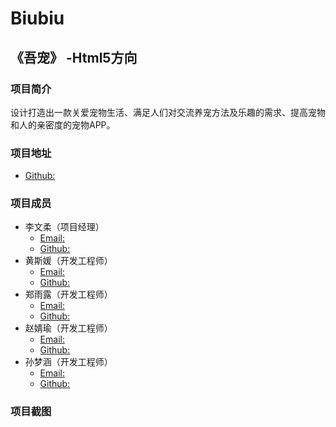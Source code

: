 # Biubiu
## 《吾宠》 -Html5方向
### 项目简介
设计打造出一款关爱宠物生活、满足人们对交流养宠方法及乐趣的需求、提高宠物和人的亲密度的宠物APP。
### 项目地址
* [Github:](https://github.com/Liwenroul/software-process-homework)
### 项目成员
* 李文柔（项目经理）
  * [Email:](2728608191@qq.com)
  * [Github:]()
* 黄斯媛（开发工程师）
  * [Email:](1587935941@qq.com)
  * [Github:]()
* 郑雨露（开发工程师）
  * [Email:](2637106664@qq.com)
  * [Github:]()
* 赵婧瑜（开发工程师）
  * [Email:](2819361152@qq.com)
  * [Github:]()
* 孙梦涵（开发工程师）
  * [Email:](1079352098@qq.com)
  * [Github:]()
### 项目截图
